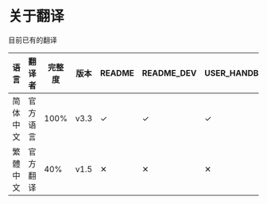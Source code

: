# 关于翻译

目前已有的翻译

| 语言     | 翻译者   | 完整度 | 版本 | README | README_DEV | USER_HANDBOOK | Chinese_git | Chinese_git-pack |
| -------- | -------- | ------ | ---- | ------ | ---------- | ------------- | ----------- | ---------------- |
| 简体中文 | 官方语言 | 100%   | v3.3 | ✓     | ✓         | ✓            | ✓          | ✓               |
| 繁體中文 | 官方翻译 | 40%    | v1.5 | ✕     | ✕         | ✕            | ✓          | ✓               |
